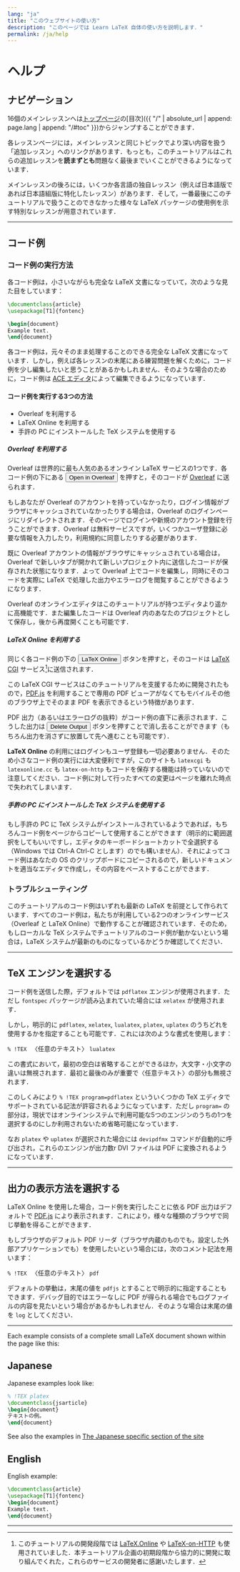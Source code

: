 ```yaml
---
lang: "ja"
title: "このウェブサイトの使い方"
description: "このページでは Learn LaTeX 自体の使い方を説明します．"
permalink: /ja/help
---
```


# ヘルプ

## ナビゲーション

16個のメインレッスンへは[トップページ](./)の[目次]({{ "/" | absolute_url | append: page.lang | append: "/#toc" }})からジャンプすることができます．

各レッスンページには，メインレッスンと同じトピックでより深い内容を扱う「追加レッスン」へのリンクがあります．もっとも，このチュートリアルはこれらの追加レッスンを**読まずとも**問題なく最後までいくことができるようになっています．

メインレッスンの後ろには，いくつか各言語の独自レッスン（例えば日本語版であれば日本語組版に特化したレッスン）があります．そして，一番最後にこのチュートリアルで扱うことのできなかった様々な LaTeX パッケージの使用例を示す特別なレッスンが用意されています．

---

## コード例 

### コード例の実行方法

各コード例は，小さいながらも完全な LaTeX 文書になっていて，次のような見た目をしています：

```latex
\documentclass{article}
\usepackage[T1]{fontenc}

\begin{document}
Example text.
\end{document}
```

各コード例は，元々そのまま処理することのできる完全な LaTeX 文書になっています．しかし，例えば各レッスンの末尾にある練習問題を解くために，コード例を少し編集したいと思うことがあるかもしれません．そのような場合のために，コード例は [ACE エディタ](https://ace.c9.io/)によって編集できるようになっています．

#### コード例を実行する3つの方法

* Overleaf を利用する
* LaTeX Online を利用する
* 手許の PC にインストールした TeX システムを使用する

##### Overleaf を利用する

Overleaf は世界的に最も人気のあるオンライン LaTeX サービスの1つです．各コード例の下にある <button>Open in Overleaf</button> を押すと，そのコードが [Overleaf](https://www.overleaf.com/about) に送られます．

もしあなたが Overleaf のアカウントを持っていなかったり，ログイン情報がブラウザにキャッシュされていなかったりする場合は，Overleaf のログインページにリダイレクトされます．そのページでログインや新規のアカウント登録を行うことができます．Overleaf は無料サービスですが，いくつかユーザ登録に必要な情報を入力したり，利用規約に同意したりする必要があります．

既に Overleaf アカウントの情報がブラウザにキャッシュされている場合は，Overleaf で新しいタブが開かれて新しいプロジェクト内に送信したコードが保存された状態になります．よって Overleaf 上でコードを編集し，同時にそのコードを実際に LaTeX で処理した出力やエラーログを閲覧することができるようになります．

Overleaf のオンラインエディタはこのチュートリアルが持つエディタより遥かに高機能です．また編集したコードは Overleaf 内のあなたのプロジェクトとして保存し，後から再度開くことも可能です．

##### LaTeX Online を利用する

同じく各コード例の下の <button>LaTeX Online</button> ボタンを押すと，そのコードは [LaTeX CGI](https://latexcgi.xyz/) サービス[^1]に送信されます．

この LaTeX CGI サービスはこのチュートリアルを支援するために開発されたもので，[PDF.js](https://mozilla.github.io/pdf.js/) を利用することで専用の PDF ビューアがなくてもモバイルその他のブラウザ上でそのまま PDF を表示できるという特徴があります．

PDF 出力（あるいはエラーログの抜粋）がコード例の直下に表示されます．こうした出力は <button>Delete
Output</button> ボタンを押すことで消し去ることができます（もちろん出力を消さずに放置して先へ進むことも可能です）．

**LaTeX Online** の利用にはログインもユーザ登録も一切必要ありません．そのため小さなコード例の実行には大変便利ですが，このサイトも `latexcgi` も `latexonline.cc` も `latex-on-http` もコードを保存する機能は持っていないので注意してください．コード例に対して行ったすべての変更はページを離れた時点で失われてしまいます．

##### 手許の PC にインストールした TeX システムを使用する

もし手許の PC に TeX システムがインストールされているようであれば，もちろんコード例をページからコピーして使用することができます（明示的に範囲選択をしてもいいですし，エディタのキーボードショートカットで全選択する（Windows では Ctrl-A Ctrl-C とします）のでも構いません）．それによってコード例はあなたの OS のクリップボードにコピーされるので，新しいドキュメントを適当なエディタで作成し，その内容をペーストすることができます．
   
### トラブルシューティング

このチュートリアルのコード例はいずれも最新の LaTeX を前提として作られています．すべてのコード例は，私たちが利用している2つのオンラインサービス（Overleaf と LaTeX Online）で動作することが確認されています．そのため，もしローカルな TeX システムでチュートリアルのコード例が動かないという場合は，LaTeX システムが最新のものになっているかどうか確認してください．

---

## TeX エンジンを選択する

コード例を送信した際，デフォルトでは `pdflatex` エンジンが使用されます．ただし `fontspec` パッケージが読み込まれていた場合には `xelatex` が使用されます．

しかし，明示的に `pdflatex`, `xelatex`, `lualatex`, `platex`, `uplatex` のうちどれを使用するかを指定することも可能です．これには次のような書式を使用します：

`% !TEX ` 〈任意のテキスト〉 `lualatex`

この書式において，最初の空白は省略することができるほか，大文字・小文字の違いは無視されます．最初と最後のみが重要で〈任意テキスト〉の部分も無視されます．

このしくみにより `% !TEX program=pdflatex` といういくつかの TeX エディタでサポートされている記法が許容されるようになっています．ただし `program=` の部分は，現状ではオンラインシステムで利用可能な5つのエンジンのうちの1つを選択するのにしか利用されないため省略可能になっています．

<!-- TODO: 日本語版独自の説明 -->

なお `platex` や `uplatex` が選択された場合には `devipdfmx` コマンドが自動的に呼び出され，これらのエンジンが出力数r DVI ファイルは PDF に変換されるようになっています．

---

## 出力の表示方法を選択する

LaTeX Online を使用した場合，コード例を実行したことに依る PDF 出力はデフォルトで [PDF.js](https://mozilla.github.io/pdf.js/) により表示されます．これにより，様々な種類のブラウザで同じ挙動を得ることができます．

もしブラウザのデフォルト PDF リーダ（ブラウザ内蔵のものでも，設定した外部アプリケーションでも）を使用したいという場合には，次のコメント記法を用います：

`% !TEX ` 〈任意のテキスト〉 `pdf`

デフォルトの挙動は，末尾の値を `pdfjs` とすることで明示的に指定することもできます．デバッグ目的ではエラーなしに PDF が得られる場合でもログファイルの内容を見たいという場合があるかもしれません．そのような場合は末尾の値を `log` としてください．

---

<!-- TODO: 以下はそのうち消す -->

Each example consists of a complete small LaTeX document shown within
the page like this:

## Japanese

Japanese examples look like:

```latex
% !TEX platex
\documentclass{jsarticle}
\begin{document}
テキストの例。
\end{document}
```

See also the examples in [The Japanese specific section of the site](language-01)

## English

English example:

```latex
\documentclass{article}
\usepackage[T1]{fontenc}
\begin{document}
Example text.
\end{document}
```

<!-- TODO: ここまで -->

---

[^1]: このチュートリアルの開発段階では [LaTeX.Online](https://latexonline.cc/) や [LaTeX-on-HTTP](https://github.com/YtoTech/latex-on-http) も使用されていました．本チュートリアル企画の初期段階から協力的に開発に取り組んでくれた，これらのサービスの開発者に感謝いたします．
